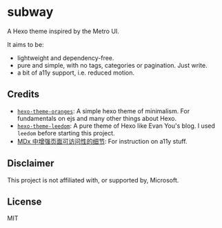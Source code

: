# subway

A Hexo theme inspired by the Metro UI.

It aims to be:

- lightweight and dependency-free.
- pure and simple, with no tags, categories or pagination. Just write.
- a bit of a11y support, i.e. reduced motion.

## Credits

- [`hexo-theme-oranges`](https://github.com/zchengsite/hexo-theme-oranges): A simple hexo theme of minimalism. For fundamentals on ejs and many other things about Hexo.
- [`hexo-theme-leedom`](https://github.com/leedom92/hexo-theme-leedom): A pure theme of Hexo like Evan You's blog. I used `leedom` before starting this project.
- [MDx 中增强页面可访问性的细节](https://flyhigher.top/develop/1912.html): For instruction on a11y stuff.

## Disclaimer

This project is not affiliated with, or supported by, Microsoft.

## License

MIT
